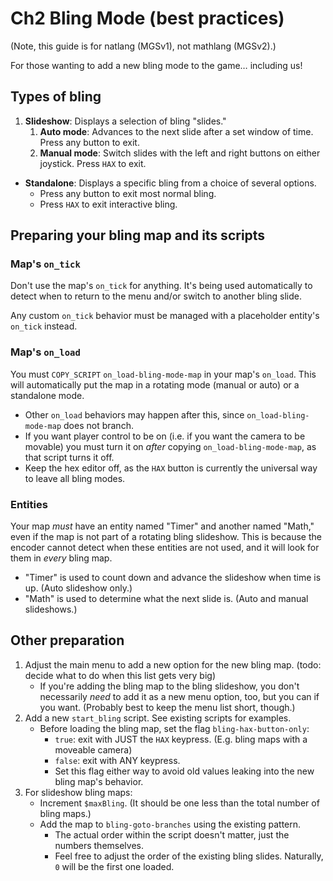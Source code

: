 # Ch2 Bling Mode (best practices)

(Note, this guide is for natlang (MGSv1), not mathlang (MGSv2).)

For those wanting to add a new bling mode to the game… including us!

## Types of bling

1. **Slideshow**: Displays a selection of bling "slides."
    1. **Auto mode**: Advances to the next slide after a set window of time. Press any button to exit.
    2. **Manual mode**: Switch slides with the left and right buttons on either joystick. Press `HAX` to exit.

- **Standalone**: Displays a specific bling from a choice of several options.
    - Press any button to exit most normal bling.
    - Press `HAX` to exit interactive bling.

## Preparing your bling map and its scripts

### Map's `on_tick`

Don't use the map's `on_tick` for anything. It's being used automatically to
detect when to return to the menu and/or switch to another bling slide.

Any custom `on_tick` behavior must be managed with a placeholder entity's
`on_tick` instead.

### Map's `on_load`

You must `COPY_SCRIPT` `on_load-bling-mode-map` in your map's `on_load`. This
will automatically put the map in a rotating mode (manual or auto) or a
standalone mode.

- Other `on_load` behaviors may happen after this, since `on_load-bling-mode-map` does not branch.
- If you want player control to be on (i.e. if you want the camera to be movable) you must turn it on _after_ copying `on_load-bling-mode-map`, as that script turns it off.
- Keep the hex editor off, as the `HAX` button is currently the universal way to leave all bling modes.

### Entities

Your map _must_ have an entity named "Timer" and another named "Math," even if
the map is not part of a rotating bling slideshow. This is because the encoder
cannot detect when these entities are not used, and it will look for them in
_every_ bling map.

- "Timer" is used to count down and advance the slideshow when time is up. (Auto slideshow only.)
- "Math" is used to determine what the next slide is. (Auto and manual slideshows.)

## Other preparation

1. Adjust the main menu to add a new option for the new bling map. (todo: decide what to do when this list gets very big)
    - If you're adding the bling map to the bling slideshow, you don't necessarily _need_ to add it as a new menu option, too, but you can if you want. (Probably best to keep the menu list short, though.)
2. Add a new `start_bling` script. See existing scripts for examples.
    - Before loading the bling map, set the flag `bling-hax-button-only`:
        - `true`: exit with JUST the `HAX` keypress. (E.g. bling maps with a moveable camera)
        - `false`: exit with ANY keypress.
        - Set this flag either way to avoid old values leaking into the new bling map's behavior.
3. For slideshow bling maps:
    - Increment `$maxBling`. (It should be one less than the total number of bling maps.)
    - Add the map to `bling-goto-branches` using the existing pattern.
        - The actual order within the script doesn't matter, just the numbers themselves.
        - Feel free to adjust the order of the existing bling slides. Naturally, `0` will be the first one loaded.
